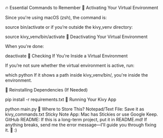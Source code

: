 🔥 Essential Commands to Remember
📌 Activating Your Virtual Environment

Since you're using macOS (zsh), the command is:

source bin/activate
or if you’re outside the kivy_venv directory:

source kivy_venv/bin/activate
📌 Deactivating Your Virtual Environment

When you're done:

deactivate
📌 Checking If You're Inside a Virtual Environment

If you’re not sure whether the virtual environment is active, run:

which python
If it shows a path inside kivy_venv/bin/, you're inside the environment.

📌 Reinstalling Dependencies (If Needed)

pip install -r requirements.txt
📌 Running Your Kivy App

python main.py
📝 Where to Store This?
Notepad/Text File: Save it as kivy_commands.txt
Sticky Note App: Mac has Stickies or use Google Keep.
GitHub README: If this is a long-term project, put it in README.md!
If anything breaks, send me the error message—I'll guide you through fixing it. 🚀
:)